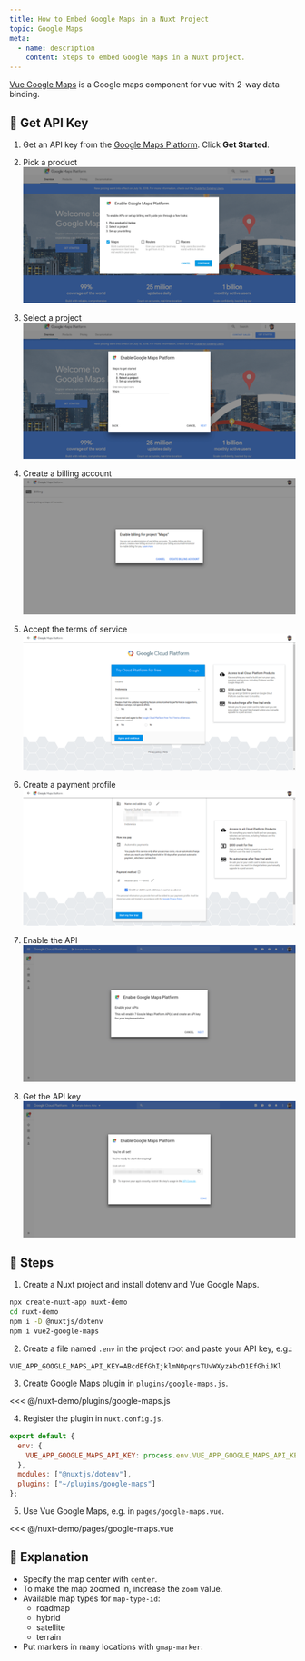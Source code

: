 ```yaml
---
title: How to Embed Google Maps in a Nuxt Project
topic: Google Maps
meta:
  - name: description
    content: Steps to embed Google Maps in a Nuxt project.
---
```


[Vue Google Maps](https://github.com/xkjyeah/vue-google-maps) is a Google maps component for vue with 2-way data binding.

## :key: Get API Key

1. Get an API key from the [Google Maps Platform](https://cloud.google.com/maps-platform/). Click **Get Started**.

2. Pick a product ![Pick product](../img/gmaps-1-pick-product.png)

3. Select a project ![Select project](../img/gmaps-2-select-project.png)

4. Create a billing account ![Create billing account](../img/gmaps-3-create-billing-account.png)

5. Accept the terms of service ![Accept terms](../img/gmaps-4-accept-terms.png)

6. Create a payment profile ![Create payment profile](../img/gmaps-5-create-payment-profile.png)

7. Enable the API ![Enable API](../img/gmaps-6-enable-api.png)

8. Get the API key ![Get API key](../img/gmaps-7-get-api-key.png)

## :footprints: Steps

1. Create a Nuxt project and install dotenv and Vue Google Maps.

```bash
npx create-nuxt-app nuxt-demo
cd nuxt-demo
npm i -D @nuxtjs/dotenv
npm i vue2-google-maps
```

2. Create a file named `.env` in the project root and paste your API key, e.g.:

```env
VUE_APP_GOOGLE_MAPS_API_KEY=ABcdEfGhIjklmNOpqrsTUvWXyzAbcD1EfGhiJKl
```

3. Create Google Maps plugin in `plugins/google-maps.js`.

<<< @/nuxt-demo/plugins/google-maps.js

4. Register the plugin in `nuxt.config.js`.

```js
export default {
  env: {
    VUE_APP_GOOGLE_MAPS_API_KEY: process.env.VUE_APP_GOOGLE_MAPS_API_KEY
  },
  modules: ["@nuxtjs/dotenv"],
  plugins: ["~/plugins/google-maps"]
};
```

5. Use Vue Google Maps, e.g. in `pages/google-maps.vue`.

<<< @/nuxt-demo/pages/google-maps.vue

## :book: Explanation

- Specify the map center with `center`.
- To make the map zoomed in, increase the `zoom` value.
- Available map types for `map-type-id`:
  - roadmap
  - hybrid
  - satellite
  - terrain
- Put markers in many locations with `gmap-marker`.
